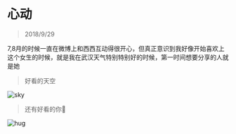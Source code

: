 # 心动

> 2018/9/29

7,8月的时候一直在微博上和西西互动得很开心，但真正意识到我好像开始喜欢上这个女生的时候，就是我在武汉天气特别特别好的时候，第一时间想要分享的人就是她

> 好看的天空

![sky](./static/img/weather.jpg)

> 还有好看的你

![hug](./static/img/hug.png)